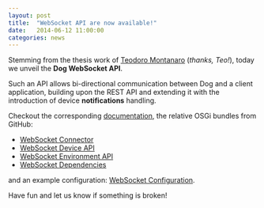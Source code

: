 ```yaml
---
layout: post
title:  "WebSocket API are now available!"
date:   2014-06-12 11:00:00
categories: news
---
```


Stemming from the thesis work of [Teodoro Montanaro](http://www.rosario49.it/teodoro_montanaro/) (*thanks, Teo!*), today we unveil the **Dog WebSocket API**.

Such an API allows bi-directional communication between Dog and a client application, building upon the REST API and extending it with the introduction of device **notifications** handling.

Checkout the corresponding [documentation](websocket-api.html), the relative OSGi bundles from GitHub:

* [WebSocket Connector](https://github.com/dog-gateway/websocket-connector)
* [WebSocket Device API](https://github.com/dog-gateway/websocket-device-api)
* [WebSocket Environment API](https://github.com/dog-gateway/websocket-environment-api)
* [WebSocket Dependencies](https://github.com/dog-gateway/websocket-dependencies)

and an example configuration: [WebSocket Configuration](https://github.com/dog-gateway/websocket-configuration).

Have fun and let us know if something is broken!